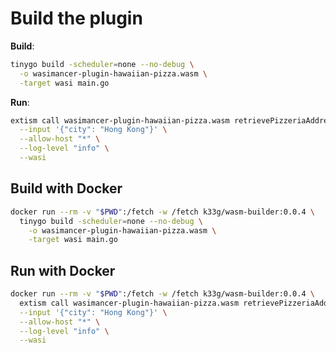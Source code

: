 # Build the plugin

**Build**:
```bash
tinygo build -scheduler=none --no-debug \
  -o wasimancer-plugin-hawaiian-pizza.wasm \
  -target wasi main.go
```

**Run**:
```bash
extism call wasimancer-plugin-hawaiian-pizza.wasm retrievePizzeriaAddresses \
  --input '{"city": "Hong Kong"}' \
  --allow-host "*" \
  --log-level "info" \
  --wasi
```

## Build with Docker

```bash
docker run --rm -v "$PWD":/fetch -w /fetch k33g/wasm-builder:0.0.4 \
  tinygo build -scheduler=none --no-debug \
    -o wasimancer-plugin-hawaiian-pizza.wasm \
    -target wasi main.go
```

## Run with Docker

```bash
docker run --rm -v "$PWD":/fetch -w /fetch k33g/wasm-builder:0.0.4 \
  extism call wasimancer-plugin-hawaiian-pizza.wasm retrievePizzeriaAddresses \
  --input '{"city": "Hong Kong"}' \
  --allow-host "*" \
  --log-level "info" \
  --wasi
```